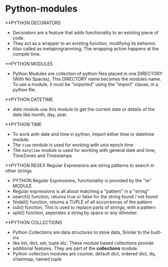 # Python-modules

**PYTHON DECORATORS
* Decorators are a feature that adds functionality to an existing piece of code.
* They act as a wrapper to an existing function, modifying its behavior.
* Also called as metaprogramming, The wrapping action happens at the compile time.

**PYTHON MODULES
* Python Modules are collection of python files placed in one DIRECTORY 
(With No Spaces), This DIRECTORY name becomes the modules name.
To use a module, it must be "imported" using the "import" clause, in a 
python file.

**PYTHON DATETIME
* *date* module use this module to get the current date or details of the
  date like month, day, year.
  
**PYTHON TIME
* To work with date and time in python, import either time or datetime module.
* The `time` module is used for working with unix epoch time
* The `datetime` module is used for working with general date and time, 
  TimeZones and Timestamps
  
**PYTHON REGEX
Regular Expressions are string patterns to search in other strings
* PYTHON Regular Expressions, functionality is provided by the "re" MODULE
* Regular expressions is all about matching a "pattern" in a "string"
* search() function, returns true or false for the string found / not found
* findall() function, returns a TUPLE of all occurrences of the pattern
* sub() function, This is used to replace parts of strings, with a pattern
* split() function, seperates a string by space or any dilimeter.
  
**PYTHON COLLECTIONS
* Python Collections are data structures to store data, Similar to the built-ins
* like list, dict, set, tuple etc. These module based collections provide
* additional features. They are part of the **collections** module.
* Python collection modules are counter, default dict, ordered dict, dq, chainmap, named tuple

  
